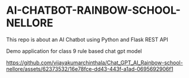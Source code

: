 # **AI-CHATBOT-RAINBOW-SCHOOL-NELLORE**
This repo is about an AI Chatbot using Python and Flask REST API<br>

Demo application for class 9 rule based chat gpt model

https://github.com/vijayakumarchinthala/Chat_GPT_AI_Rainbow-school-nellore/assets/62373532/16e78fce-dd43-443f-a1ad-0695692906f1

